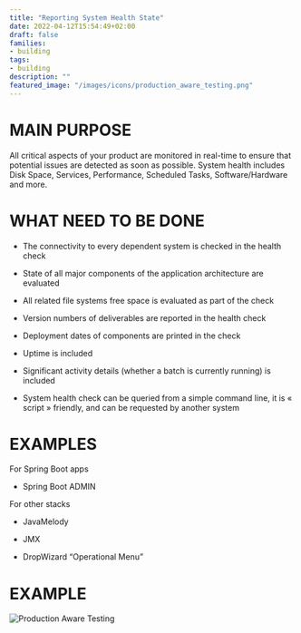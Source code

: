 ```yaml
---
title: "Reporting System Health State"
date: 2022-04-12T15:54:49+02:00
draft: false
families:
- building
tags:
- building
description: ""
featured_image: "/images/icons/production_aware_testing.png"
---
```


# MAIN PURPOSE

All critical aspects of your product are monitored in real-time to ensure that potential issues are detected as soon as possible. System health includes Disk Space, Services, Performance, Scheduled Tasks, Software/Hardware and more.



# WHAT NEED TO BE DONE

* The connectivity to every dependent system is checked in the health check

* State of all major components of the application architecture are evaluated

* All related file systems free space is evaluated as part of the check

* Version numbers of deliverables are reported in the health check

* Deployment dates of components are printed in the check

* Uptime is included

* Significant activity details (whether a batch is currently running) is included

* System health check can be queried from a simple command line, it is « script » friendly, and can be requested by another system


# EXAMPLES

For Spring Boot apps
* Spring Boot ADMIN

For other stacks

* JavaMelody

* JMX

* DropWizard “Operational Menu”



# EXAMPLE  

![Production Aware Testing](/images/building/reporting_system_health_state.png)
